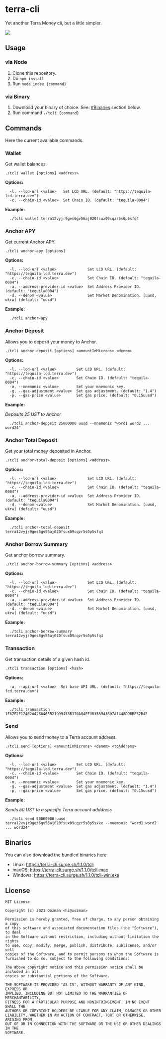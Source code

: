 # terra-cli

Yet another Terra Money cli, but a little simpler.

<img src="https://i.imgur.com/4UY9o5p.gif"/>

## Usage

### via Node

1. Clone this repository.
2. Do `npm install`
3. Run `node index {command}`

### via Binary

1. Download your binary of choice. See: [#Binaries](https://github.com/oozman/terra-cli#binaries) section below.
2. Run command `./tcli {command}`

## Commands

Here the current available commands.

### Wallet
Get wallet balances.

```
./tcli wallet [options] <address>
```

**Options:**
```
  -l, --lcd-url <value>   Set LCD URL. (default: "https://tequila-lcd.terra.dev")
  -c, --chain-id <value>  Set Chain ID. (default: "tequila-0004")
```

**Example:**
```
  ./tcli wallet terra12vyjr9ges6gv56aj020fsux09cqzr5s0p5sfq4
```

### Anchor APY
Get current Anchor APY.

```
./tcli anchor-apy [options]
```

**Options:**
```
  -l, --lcd-url <value>              Set LCD URL. (default: "https://tequila-lcd.terra.dev")
  -c, --chain-id <value>             Set Chain ID. (default: "tequila-0004")
  -a, --address-provider-id <value>  Set Address Provider ID. (default: "tequila0004")
  -d, --denom <value>                Set Market Denomination. [uusd, ukrw] (default: "uusd")
```

**Example:**

```
  ./tcli anchor-apy
```

### Anchor Deposit
Allows you to deposit your money to Anchor.

```
./tcli anchor-deposit [options] <amountInMicrons> <denom>
```

**Options:**
```
  -l, --lcd-url <value>         Set LCD URL. (default: "https://tequila-lcd.terra.dev")
  -c, --chain-id <value>        Set Chain ID. (default: "tequila-0004")
  -m, --mnemonic <value>        Set your mnemonic key.
  -g, --gas-adjustment <value>  Set gas adjustment. (default: "1.4")
  -p, --gas-price <value>       Set gas price. (default: "0.15uusd")
```

**Example:**

_Deposits 25 UST to Anchor_

```
  ./tcli anchor-deposit 25000000 uusd --mnemonic "word1 word2 ... word24"
```

### Anchor Total Deposit
Get your total money deposited in Anchor.

```
./tcli anchor-total-deposit [options] <address>
```

**Options:**
```
  -l, --lcd-url <value>              Set LCD URL. (default: "https://tequila-lcd.terra.dev")
  -c, --chain-id <value>             Set Chain ID. (default: "tequila-0004")
  -a, --address-provider-id <value>  Set Address Provider ID. (default: "tequila0004")
  -d, --denom <value>                Set Market Denomination. [uusd, ukrw] (default: "uusd")
```

**Example:**

```
  ./tcli anchor-total-deposit terra12vyjr9ges6gv56aj020fsux09cqzr5s0p5sfq4
```

### Anchor Borrow Summary
Get anchor borrow summary.

```
./tcli anchor-borrow-summary [options] <address>
```

**Options:**
```
  -l, --lcd-url <value>              Set LCD URL. (default: "https://tequila-lcd.terra.dev")
  -c, --chain-id <value>             Set Chain ID. (default: "tequila-0004")
  -a, --address-provider-id <value>  Set Address Provider ID. (default: "tequila0004")
  -d, --denom <value>                Set Market Denomination. [uusd, ukrw] (default: "uusd")
```

**Example:**

```
  ./tcli anchor-borrow-summary terra12vyjr9ges6gv56aj020fsux09cqzr5s0p5sfq4
```

### Transaction
Get transaction details of a given hash id.

```
./tcli transaction [options] <hash>
```

**Options:**
```
  -a, --api-url <value>  Set base API URL. (default: "https://tequila-fcd.terra.dev")
```

**Example:**

```
  ./tcli transaction 1F87E2F124B2A42B646EB21999453B170A84FF90356943B97A1448D9BBE52B4F
```

### Send
Allows you to send money to a Terra account address.

```
./tcli send [options] <amountInMicrons> <denom> <toAddress>
```

**Options:**
```
  -l, --lcd-url <value>         Set LCD URL. (default: "https://tequila-lcd.terra.dev")
  -c, --chain-id <value>        Set Chain ID. (default: "tequila-0004")
  -m, --mnemonic <value>        Set your mnemonic key.
  -g, --gas-adjustment <value>  Set gas adjustment. (default: "1.4")
  -p, --gas-price <value>       Set gas price. (default: "0.15uusd")
```

**Example:**

_Sends 50 UST to a specific Terra account adddress_

```
  ./tcli send 50000000 uusd terra12vyjr9ges6gv56aj020fsux09cqzr5s0p5sxxx --mnemonic "word1 word2 ... word24"
```

## Binaries
You can also download the bundled binaries here:

- Linux: https://terra-cli.surge.sh/1.1.0/tcli
- macOS: https://terra-cli.surge.sh/1.1.0/tcli-mac
- Windows: https://terra-cli.surge.sh/1.1.0/tcli-win.exe

## License

```
MIT License

Copyright (c) 2021 Oozman <hi@oozman>

Permission is hereby granted, free of charge, to any person obtaining a copy
of this software and associated documentation files (the "Software"), to deal
in the Software without restriction, including without limitation the rights
to use, copy, modify, merge, publish, distribute, sublicense, and/or sell
copies of the Software, and to permit persons to whom the Software is
furnished to do so, subject to the following conditions:

The above copyright notice and this permission notice shall be included in all
copies or substantial portions of the Software.

THE SOFTWARE IS PROVIDED "AS IS", WITHOUT WARRANTY OF ANY KIND, EXPRESS OR
IMPLIED, INCLUDING BUT NOT LIMITED TO THE WARRANTIES OF MERCHANTABILITY,
FITNESS FOR A PARTICULAR PURPOSE AND NONINFRINGEMENT. IN NO EVENT SHALL THE
AUTHORS OR COPYRIGHT HOLDERS BE LIABLE FOR ANY CLAIM, DAMAGES OR OTHER
LIABILITY, WHETHER IN AN ACTION OF CONTRACT, TORT OR OTHERWISE, ARISING FROM,
OUT OF OR IN CONNECTION WITH THE SOFTWARE OR THE USE OR OTHER DEALINGS IN THE
SOFTWARE.
```
